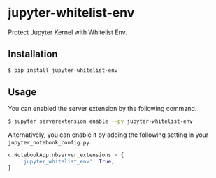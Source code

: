 # jupyter-whitelist-env

Protect Jupyter Kernel with Whitelist Env.

## Installation

```bash
$ pip install jupyter-whitelist-env
```

## Usage

You can enabled the server extension by the following command.

```bash
$ jupyter serverextension enable --py jupyter-whitelist-env
```

Alternatively, you can enable it by adding the following setting in your `jupyter_notebook_config.py`.

```python
c.NotebookApp.nbserver_extensions = {
    'jupyter_whitelist_env': True,
}
```
